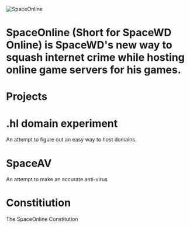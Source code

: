 ![SpaceOnline](https://github.com/spacewdonline/.github/blob/main/spacewd.png)
# SpaceOnline (Short for SpaceWD Online) is SpaceWD's new way to squash internet crime while hosting online game servers for his games.
# Projects
# .hl domain experiment
An attempt to figure out an easy way to host domains.
# SpaceAV
An attempt to make an accurate anti-virus
# Constitiution
The SpaceOnline Constitution
